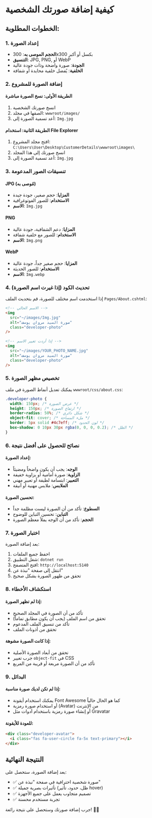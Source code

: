 # كيفية إضافة صورتك الشخصية

## الخطوات المطلوبة:

### 1. إعداد الصورة

- **الحجم الموصى به**: 300x300 بكسل أو أكبر
- **التنسيق**: JPG, PNG, أو WebP
- **الجودة**: صورة واضحة وذات جودة عالية
- **الخلفية**: يُفضل خلفية محايدة أو شفافة

### 2. إضافة الصورة للمشروع

#### الطريقة الأولى: نسخ الصورة مباشرة

1. انسخ صورتك الشخصية
2. الصقها في مجلد: `wwwroot/images/`
3. أعد تسمية الصورة إلى: `Img.jpg`

#### الطريقة الثانية: استخدام File Explorer

1. افتح مجلد المشروع: `C:\Users\User\Desktop\CustomerDetails\wwwroot\images\`
2. انسخ صورتك إلى هذا المجلد
3. أعد تسمية الصورة إلى: `Img.jpg`

### 3. تنسيقات الصور المدعومة

#### JPG (مُوصى به)

- **المزايا**: حجم صغير، جودة جيدة
- **الاستخدام**: للصور الفوتوغرافية
- **الاسم**: `Img.jpg`

#### PNG

- **المزايا**: دعم الشفافية، جودة عالية
- **الاستخدام**: للصور مع خلفية شفافة
- **الاسم**: `Img.png`

#### WebP

- **المزايا**: حجم صغير جداً، جودة عالية
- **الاستخدام**: للصور الحديثة
- **الاسم**: `Img.webp`

### 4. تحديث الكود (إذا غيرت اسم الصورة)

إذا استخدمت اسم مختلف للصورة، قم بتحديث الملف `Pages/About.cshtml`:

```html
<!-- الاسم الحالي -->
<img
  src="~/images/Img.jpg"
  alt="صورة السيد مروان يوسف"
  class="developer-photo"
/>

<!-- إذا أردت تغيير الاسم -->
<img
  src="~/images/YOUR_PHOTO_NAME.jpg"
  alt="صورة السيد مروان يوسف"
  class="developer-photo"
/>
```

### 5. تخصيص مظهر الصورة

يمكنك تعديل أنماط الصورة في ملف `wwwroot/css/about.css`:

```css
.developer-photo {
  width: 150px; /* عرض الصورة */
  height: 150px; /* ارتفاع الصورة */
  border-radius: 50%; /* شكل دائري */
  object-fit: cover; /* ملء المساحة */
  border: 5px solid #4c7eff; /* لون الحدود */
  box-shadow: 0 10px 30px rgba(0, 0, 0, 0.2); /* الظل */
}
```

### 6. نصائح للحصول على أفضل نتيجة

#### إعداد الصورة:

- **الوجه**: يجب أن يكون واضحاً ومضيئاً
- **الزاوية**: صورة أمامية أو بزاوية خفيفة
- **التعبير**: ابتسامة لطيفة أو تعبير مهني
- **الملابس**: ملابس مهنية أو أنيقة

#### تحسين الصورة:

- **السطوع**: تأكد من أن الصورة ليست مظلمة جداً
- **التباين**: تحسين التباين للوضوح
- **الحجم**: تأكد من أن الوجه يملأ معظم الصورة

### 7. اختبار الصورة

بعد إضافة الصورة:

1. احفظ جميع الملفات
2. شغل التطبيق: `dotnet run`
3. افتح المتصفح: `http://localhost:5140`
4. انتقل إلى صفحة "نبذة عن"
5. تحقق من ظهور الصورة بشكل صحيح

### 8. استكشاف الأخطاء

#### إذا لم تظهر الصورة:

- تأكد من أن الصورة في المجلد الصحيح
- تحقق من اسم الملف (يجب أن يكون مطابق تماماً)
- تأكد من تنسيق الملف المدعوم
- تحقق من أذونات الملف

#### إذا كانت الصورة مشوهة:

- تحقق من أبعاد الصورة الأصلية
- جرب تغيير `object-fit` في CSS
- تأكد من أن الصورة مربعة أو قريبة من المربع

### 9. البدائل

#### إذا لم تكن لديك صورة مناسبة:

- يمكنك استخدام أيقونة Font Awesome كما هو الحال حالياً
- أو استخدام صورة رمزية (Avatar) من الإنترنت
- أو إنشاء صورة رمزية باستخدام أدوات مثل Gravatar

#### للعودة للأيقونة:

```html
<div class="developer-avatar">
  <i class="fas fa-user-circle fa-5x text-primary"></i>
</div>
```

## النتيجة النهائية

بعد إضافة الصورة، ستحصل على:

- ✅ صورة شخصية احترافية في صفحة "نبذة عن"
- ✅ تأثيرات بصرية جميلة (ظل، حدود، تأثير hover)
- ✅ تصميم متجاوب يعمل على جميع الأجهزة
- ✅ تجربة مستخدم محسنة

جرب إضافة صورتك وستحصل على نتيجة رائعة! 📸✨
